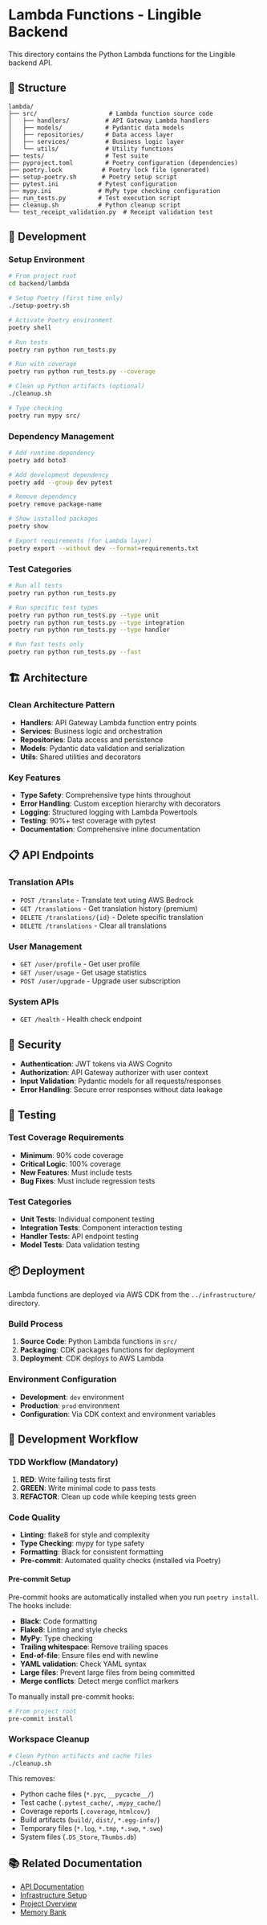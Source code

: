# Lambda Functions - Lingible Backend

This directory contains the Python Lambda functions for the Lingible backend API.

## 📁 Structure

```
lambda/
├── src/                    # Lambda function source code
│   ├── handlers/          # API Gateway Lambda handlers
│   ├── models/            # Pydantic data models
│   ├── repositories/      # Data access layer
│   ├── services/          # Business logic layer
│   └── utils/             # Utility functions
├── tests/                 # Test suite
├── pyproject.toml         # Poetry configuration (dependencies)
├── poetry.lock           # Poetry lock file (generated)
├── setup-poetry.sh       # Poetry setup script
├── pytest.ini           # Pytest configuration
├── mypy.ini             # MyPy type checking configuration
├── run_tests.py         # Test execution script
├── cleanup.sh           # Python cleanup script
└── test_receipt_validation.py  # Receipt validation test
```

## 🚀 Development

### Setup Environment
```bash
# From project root
cd backend/lambda

# Setup Poetry (first time only)
./setup-poetry.sh

# Activate Poetry environment
poetry shell

# Run tests
poetry run python run_tests.py

# Run with coverage
poetry run python run_tests.py --coverage

# Clean up Python artifacts (optional)
./cleanup.sh

# Type checking
poetry run mypy src/
```

### Dependency Management
```bash
# Add runtime dependency
poetry add boto3

# Add development dependency
poetry add --group dev pytest

# Remove dependency
poetry remove package-name

# Show installed packages
poetry show

# Export requirements (for Lambda layer)
poetry export --without dev --format=requirements.txt
```

### Test Categories
```bash
# Run all tests
poetry run python run_tests.py

# Run specific test types
poetry run python run_tests.py --type unit
poetry run python run_tests.py --type integration
poetry run python run_tests.py --type handler

# Run fast tests only
poetry run python run_tests.py --fast
```

## 🏗️ Architecture

### Clean Architecture Pattern
- **Handlers**: API Gateway Lambda function entry points
- **Services**: Business logic and orchestration
- **Repositories**: Data access and persistence
- **Models**: Pydantic data validation and serialization
- **Utils**: Shared utilities and decorators

### Key Features
- **Type Safety**: Comprehensive type hints throughout
- **Error Handling**: Custom exception hierarchy with decorators
- **Logging**: Structured logging with Lambda Powertools
- **Testing**: 90%+ test coverage with pytest
- **Documentation**: Comprehensive inline documentation

## 📋 API Endpoints

### Translation APIs
- `POST /translate` - Translate text using AWS Bedrock
- `GET /translations` - Get translation history (premium)
- `DELETE /translations/{id}` - Delete specific translation
- `DELETE /translations` - Clear all translations

### User Management
- `GET /user/profile` - Get user profile
- `GET /user/usage` - Get usage statistics
- `POST /user/upgrade` - Upgrade user subscription

### System APIs
- `GET /health` - Health check endpoint

## 🔐 Security

- **Authentication**: JWT tokens via AWS Cognito
- **Authorization**: API Gateway authorizer with user context
- **Input Validation**: Pydantic models for all requests/responses
- **Error Handling**: Secure error responses without data leakage

## 🧪 Testing

### Test Coverage Requirements
- **Minimum**: 90% code coverage
- **Critical Logic**: 100% coverage
- **New Features**: Must include tests
- **Bug Fixes**: Must include regression tests

### Test Categories
- **Unit Tests**: Individual component testing
- **Integration Tests**: Component interaction testing
- **Handler Tests**: API endpoint testing
- **Model Tests**: Data validation testing

## 📦 Deployment

Lambda functions are deployed via AWS CDK from the `../infrastructure/` directory.

### Build Process
1. **Source Code**: Python Lambda functions in `src/`
2. **Packaging**: CDK packages functions for deployment
3. **Deployment**: CDK deploys to AWS Lambda

### Environment Configuration
- **Development**: `dev` environment
- **Production**: `prod` environment
- **Configuration**: Via CDK context and environment variables

## 🔧 Development Workflow

### TDD Workflow (Mandatory)
1. **RED**: Write failing tests first
2. **GREEN**: Write minimal code to pass tests
3. **REFACTOR**: Clean up code while keeping tests green

### Code Quality
- **Linting**: flake8 for style and complexity
- **Type Checking**: mypy for type safety
- **Formatting**: Black for consistent formatting
- **Pre-commit**: Automated quality checks (installed via Poetry)

#### Pre-commit Setup
Pre-commit hooks are automatically installed when you run `poetry install`. The hooks include:
- **Black**: Code formatting
- **Flake8**: Linting and style checks
- **MyPy**: Type checking
- **Trailing whitespace**: Remove trailing spaces
- **End-of-file**: Ensure files end with newline
- **YAML validation**: Check YAML syntax
- **Large files**: Prevent large files from being committed
- **Merge conflicts**: Detect merge conflict markers

To manually install pre-commit hooks:
```bash
# From project root
pre-commit install
```

### Workspace Cleanup
```bash
# Clean Python artifacts and cache files
./cleanup.sh
```

This removes:
- Python cache files (`*.pyc`, `__pycache__/`)
- Test cache (`.pytest_cache/`, `.mypy_cache/`)
- Coverage reports (`.coverage`, `htmlcov/`)
- Build artifacts (`build/`, `dist/`, `*.egg-info/`)
- Temporary files (`*.log`, `*.tmp`, `*.swp`, `*.swo`)
- System files (`.DS_Store`, `Thumbs.db`)

## 📚 Related Documentation

- [API Documentation](../docs/)
- [Infrastructure Setup](../infrastructure/README.md)
- [Project Overview](../../README.md)
- [Memory Bank](../../memory-bank/)
